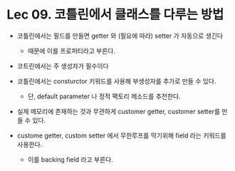 # Lec 09. 코틀린에서 클래스를 다루는 방법
- 코틀린에서는 필드를 만들면 getter 와 (필요에 따라) setter 가 자동으로 생긴다
    - 때문에 이를 프로퍼티라고 부른다.

- 코트린에서는 주 생성자가 필수이다
- 코틀린에서는 consturctor 키워드를 사용해 부생성자를 추가로 만들 수 있다.
  - 단, default parameter 나 정적 팩토리 메소드를 추천한다.

- 실제 메모리에 존재하는 것과 무관하게 customer getter, customer setter를 만들 수 있다.
- custome getter, custom setter 에서 무한루프를 막기위해 field 라는 키워드를 사용한다.
    - 이를 backing field 라고 부른다. 